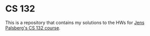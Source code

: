 # CS 132 #

This is a repository that contains my solutions to the HWs for [Jens Palsberg's CS 132 course](https://web.cs.ucla.edu/~palsberg/course/cs132/F14/).